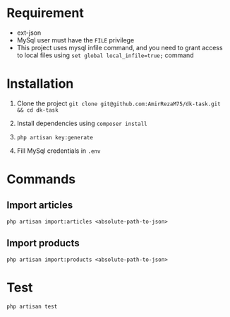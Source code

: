 # Requirement

- ext-json
- MySql user must have the ``FILE`` privilege 
- This project uses mysql infile command, 
and you need to grant access to local files using  ``set global local_infile=true;`` command

# Installation

1. Clone the project
``git clone git@github.com:AmirRezaM75/dk-task.git && cd dk-task``

2. Install dependencies using ``composer install``
3. ``php artisan key:generate``
4. Fill MySql credentials in ``.env``

# Commands

## Import articles

```php artisan import:articles <absolute-path-to-json>```

## Import products

```php artisan import:products <absolute-path-to-json>```

# Test

``php artisan test``
